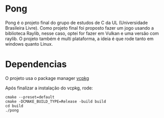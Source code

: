 # Pong


Pong é o projeto final do grupo de estudos de C da UL (Universidade Brasileira Livre). Como projeto final foi proposto fazer um jogo usando a biblioteca Raylib, nesse caso, optei for fazer em Vulkan e uma versão com raylib. O projeto também é multi plataforma, a ideia é que rode tanto em windows quanto Linux.


# Dependencias

O projeto usa o package manager [vcpkg](https://learn.microsoft.com/pt-br/vcpkg/get_started/get-started?pivots=shell-cmd)


Após finalizar a instalação do vcpkg, rode:

```shell
cmake --preset=default
cmake -DCMAKE_BUILD_TYPE=Release -build build 
cd build
./pong
```

